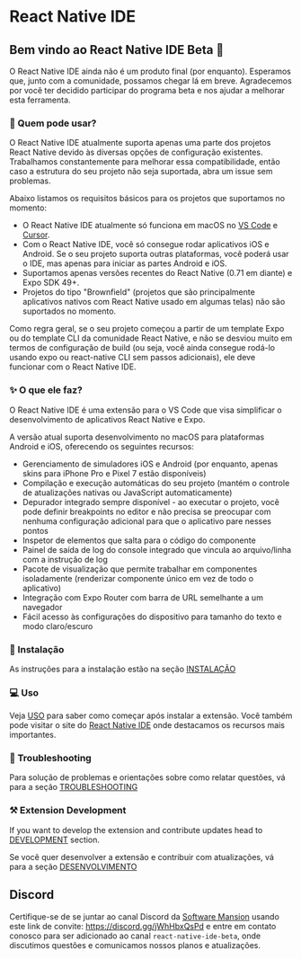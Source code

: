 # React Native IDE

## Bem vindo ao React Native IDE Beta 🎉

O React Native IDE ainda não é um produto final (por enquanto).
Esperamos que, junto com a comunidade, possamos chegar lá em breve.
Agradecemos por você ter decidido participar do programa beta e nos ajudar a melhorar esta ferramenta.

### 🚧 Quem pode usar?

O React Native IDE atualmente suporta apenas uma parte dos projetos React Native devido às diversas opções de configuração existentes. Trabalhamos constantemente para melhorar essa compatibilidade, então caso a estrutura do seu projeto não seja suportada, abra um issue sem problemas.

Abaixo listamos os requisitos básicos para os projetos que suportamos no momento:

- O React Native IDE atualmente só funciona em macOS no [VS Code](https://code.visualstudio.com/) e [Cursor](https://cursor.sh/).
- Com o React Native IDE, você só consegue rodar aplicativos iOS e Android. Se o seu projeto suporta outras plataformas, você poderá usar o IDE, mas apenas para iniciar as partes Android e iOS.
- Suportamos apenas versões recentes do React Native (0.71 em diante) e Expo SDK 49+.
- Projetos do tipo "Brownfield" (projetos que são principalmente aplicativos nativos com React Native usado em algumas telas) não são suportados no momento.

Como regra geral, se o seu projeto começou a partir de um template Expo ou do template CLI da comunidade React Native, e não se desviou muito em termos de configuração de build (ou seja, você ainda consegue rodá-lo usando expo ou react-native CLI sem passos adicionais), ele deve funcionar com o React Native IDE.

### ✨ O que ele faz?

O React Native IDE é uma extensão para o VS Code que visa simplificar o desenvolvimento de aplicativos React Native e Expo.

A versão atual suporta desenvolvimento no macOS para plataformas Android e iOS, oferecendo os seguintes recursos:

- Gerenciamento de simuladores iOS e Android (por enquanto, apenas skins para iPhone Pro e Pixel 7 estão disponíveis)
- Compilação e execução automáticas do seu projeto (mantém o controle de atualizações nativas ou JavaScript automaticamente)
- Depurador integrado sempre disponível - ao executar o projeto, você pode definir breakpoints no editor e não precisa se preocupar com nenhuma configuração adicional para que o aplicativo pare nesses pontos
- Inspetor de elementos que salta para o código do componente
- Painel de saída de log do console integrado que vincula ao arquivo/linha com a instrução de log
- Pacote de visualização que permite trabalhar em componentes isoladamente (renderizar componente único em vez de todo o aplicativo)
- Integração com Expo Router com barra de URL semelhante a um navegador
- Fácil acesso às configurações do dispositivo para tamanho do texto e modo claro/escuro

### 💽 Instalação

As instruções para a instalação estão na seção [INSTALAÇÃO](https://ide.swmansion.com/docs/installation)

### 💻 Uso

Veja [USO](https://ide.swmansion.com/docs/usage) para saber como começar após instalar a extensão. Você também pode visitar o site do [React Native IDE](https://ide.swmansion.com) onde destacamos os recursos mais importantes.

### 🐛 Troubleshooting

Para solução de problemas e orientações sobre como relatar questões, vá para a seção [TROUBLESHOOTING](https://ide.swmansion.com/docs/troubleshooting)

### ⚒️ Extension Development

If you want to develop the extension and contribute updates head to [DEVELOPMENT](https://ide.swmansion.com/docs/development) section.

Se você quer desenvolver a extensão e contribuir com atualizações, vá para a seção [DESENVOLVIMENTO](https://ide.swmansion.com/docs/development)

## Discord

Certifique-se de se juntar ao canal Discord da [Software Mansion](https://swmansion.com) usando este link de convite: https://discord.gg/jWhHbxQsPd e entre em contato conosco para ser adicionado ao canal `react-native-ide-beta`, onde discutimos questões e comunicamos nossos planos e atualizações.
